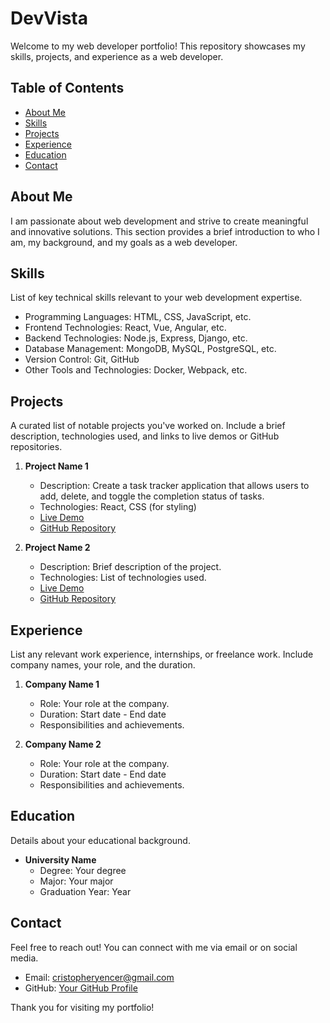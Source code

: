 # DevVista

Welcome to my web developer portfolio! This repository showcases my skills, projects, and experience as a web developer.

## Table of Contents
- [About Me](#about-me)
- [Skills](#skills)
- [Projects](#projects)
- [Experience](#experience)
- [Education](#education)
- [Contact](#contact)

## About Me
I am passionate about web development and strive to create meaningful and innovative solutions. This section provides a brief introduction to who I am, my background, and my goals as a web developer.

## Skills
List of key technical skills relevant to your web development expertise.

- Programming Languages: HTML, CSS, JavaScript, etc.
- Frontend Technologies: React, Vue, Angular, etc.
- Backend Technologies: Node.js, Express, Django, etc.
- Database Management: MongoDB, MySQL, PostgreSQL, etc.
- Version Control: Git, GitHub
- Other Tools and Technologies: Docker, Webpack, etc.

## Projects
A curated list of notable projects you've worked on. Include a brief description, technologies used, and links to live demos or GitHub repositories.

1. **Project Name 1**
   - Description: Create a task tracker application that allows users to add, delete, and toggle the completion status of tasks.
   - Technologies: React, CSS (for styling)
   - [Live Demo](https://example.com)
   - [GitHub Repository](https://github.com/yourusername/project1)

2. **Project Name 2**
   - Description: Brief description of the project.
   - Technologies: List of technologies used.
   - [Live Demo](https://example.com)
   - [GitHub Repository](https://github.com/yourusername/project2)

## Experience
List any relevant work experience, internships, or freelance work. Include company names, your role, and the duration.

1. **Company Name 1**
   - Role: Your role at the company.
   - Duration: Start date - End date
   - Responsibilities and achievements.

2. **Company Name 2**
   - Role: Your role at the company.
   - Duration: Start date - End date
   - Responsibilities and achievements.

## Education
Details about your educational background.

- **University Name**
  - Degree: Your degree
  - Major: Your major
  - Graduation Year: Year

## Contact
Feel free to reach out! You can connect with me via email or on social media.

- Email: cristopheryencer@gmail.com
- GitHub: [Your GitHub Profile](https://github.com/yourusername)

Thank you for visiting my portfolio!
<!---
ChristopherYencer/ChristopherYencer is a ✨ special ✨ repository because its `README.md` (this file) appears on your GitHub profile.
You can click the Preview link to take a look at your changes.
--->
